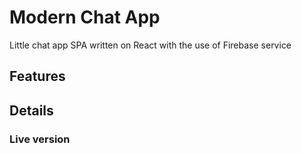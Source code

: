 # Modern Chat App

Little chat app SPA written on React with the use of Firebase service

## Features

## Details

### Live version

